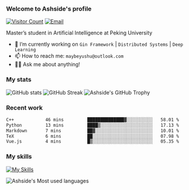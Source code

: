 ### Welcome to Ashside's profile

[![Visitor Count](https://visitor-badge.laobi.icu/badge?page_id=Ashside)](https://github.com/Ashside)
[![Email](https://img.shields.io/badge/Email-maybeyushu@outlook.com-blue)](mailto:maybeyushu@outlook.com)


Master’s student in Artificial Intelligence at Peking University

- 🔭 I’m currently working on `Gin Framework` | `Distributed Systems` | `Deep Learning`
- 📫 How to reach me: `maybeyushu@outlook.com`
- 👨‍💻 Ask me about anything!

### My stats

![GitHub stats](https://github-readme-stats.vercel.app/api?username=Ashside&show_icons=true)
![GitHub Streak](https://github-readme-streak-stats.herokuapp.com/?user=Ashside)
![Ashside's GitHub Trophy](https://github-profile-trophy.vercel.app/?username=Ashside&theme=onedark)



### Recent work

<!--START_SECTION:waka-->

```txt
C++            46 mins         ██████████████▓░░░░░░░░░░   58.01 %
Python         13 mins         ████▒░░░░░░░░░░░░░░░░░░░░   17.13 %
Markdown       7 mins          ██▓░░░░░░░░░░░░░░░░░░░░░░   10.01 %
TeX            6 mins          ██░░░░░░░░░░░░░░░░░░░░░░░   07.98 %
Vue.js         4 mins          █▒░░░░░░░░░░░░░░░░░░░░░░░   05.35 %
```

<!--END_SECTION:waka-->

### My skills

[![My Skills](https://skillicons.dev/icons?i=go,python,cpp,vue)](https://skillicons.dev)

![Ashside's Most used languages](https://github-readme-stats.vercel.app/api/top-langs/?username=Ashside&layout=compact&hide_border=true&langs_count=10)


